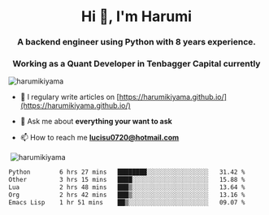 <h1 align="center">Hi 👋, I'm Harumi</h1>
<h3 align="center">A backend engineer using <b>Python</b> with 8 years experience.</h3>
<h3 align="center">Working as a Quant Developer in <b>Tenbagger Capital</b> currently</h3>

<p align="left"> <img src="https://komarev.com/ghpvc/?username=harumikiyama" alt="harumikiyama" /> </p>


- 📝 I regulary write articles on [https://harumikiyama.github.io/](https://harumikiyama.github.io/)

- 💬 Ask me about **everything your want to ask**

- 📫 How to reach me **lucisu0720@hotmail.com**

<p>&nbsp;<img align="center" src="https://github-readme-stats.vercel.app/api?username=harumikiyama&show_icons=true" alt="harumikiyama" /></p>


<!--START_SECTION:waka-->

```txt
Python        6 hrs 27 mins   ████████░░░░░░░░░░░░░░░░░   31.42 %
Other         3 hrs 15 mins   ████░░░░░░░░░░░░░░░░░░░░░   15.88 %
Lua           2 hrs 48 mins   ███▒░░░░░░░░░░░░░░░░░░░░░   13.64 %
Org           2 hrs 42 mins   ███▒░░░░░░░░░░░░░░░░░░░░░   13.16 %
Emacs Lisp    1 hr 51 mins    ██▒░░░░░░░░░░░░░░░░░░░░░░   09.07 %
```

<!--END_SECTION:waka-->
